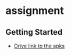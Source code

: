 # assignment


## Getting Started



- [Drive link to the apks](https://drive.google.com/drive/folders/1wc7p6yoYv2sBjzUcFwkKvBBhRwZRr0uP?usp=sharing)
